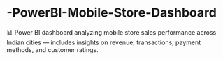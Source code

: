 # -PowerBI-Mobile-Store-Dashboard
📊 Power BI dashboard analyzing mobile store sales performance across Indian cities — includes insights on revenue, transactions, payment methods, and customer ratings.
